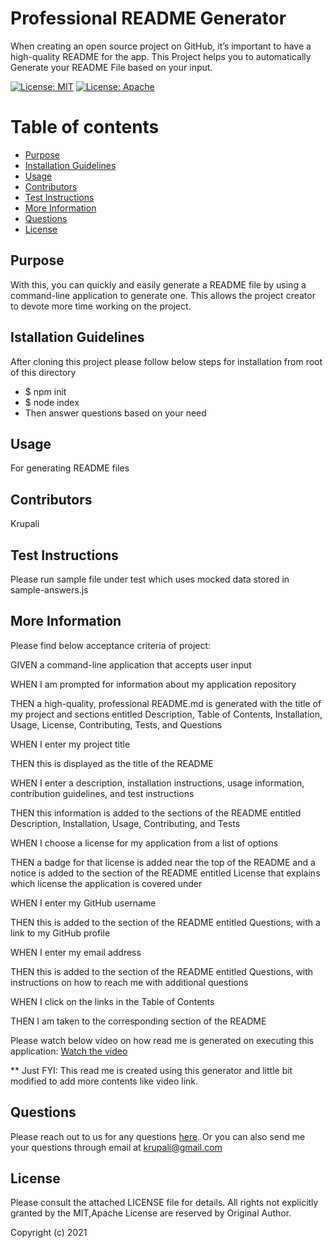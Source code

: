 # Professional README Generator
  When creating an open source project on GitHub, it’s important to have a high-quality README for the app.                     This Project helps you to automatically Generate your README File based on your input. 

   [![License: MIT](https://img.shields.io/badge/License-MIT-yellow.svg)](https://opensource.org/licenses/MIT)  [![License: Apache](https://img.shields.io/badge/License-Apache-yellow.svg)](https://opensource.org/licenses/Apache) 

  # Table of contents
  * [Purpose](#purpose)
  * [Installation Guidelines](#installation-guidelines)
  * [Usage](#usage)
  * [Contributors](#contributors)
  * [Test Instructions](#test-instructions)
  * [More Information](#more-information)
  * [Questions](#questions)
  * [License](#license)

  ## Purpose
  With this, you can quickly and easily generate a README file by using a command-line application to generate one. 
  This allows the project creator to devote more time working on the project.

  ## Istallation Guidelines
   After cloning this project please follow below steps for installation from root of this directory
                    
  - $ npm init
  - $ node index
  - Then answer questions based on your need

  ## Usage
  For generating README files

  ## Contributors
  Krupali

  ## Test Instructions
  Please run sample file under test which uses mocked data stored in sample-answers.js

  ## More Information
  Please find below acceptance criteria of project:

  GIVEN a command-line application that accepts user input

  WHEN I am prompted for information about my application repository
  
  THEN a high-quality, professional README.md is generated with the title of my 
  project and sections entitled Description, Table of Contents, Installation, Usage, License, Contributing, Tests, and Questions
  
  WHEN I enter my project title
  
  THEN this is displayed as the title of the README
  
  WHEN I enter a description, installation instructions, usage information, contribution guidelines, and test instructions
  
  THEN this information is added to the sections of the README entitled Description, Installation, Usage, Contributing, and Tests
  
  WHEN I choose a license for my application from a list of options
  
  THEN a badge for that license is added near the top of the README and a notice is added to the section of the README entitled License that explains which license the application is covered under
  
  WHEN I enter my GitHub username
  
  THEN this is added to the section of the README entitled Questions, with a link to my GitHub profile
  
  WHEN I enter my email address
  
  THEN this is added to the section of the README entitled Questions, with instructions on how to reach me with additional questions
  
  WHEN I click on the links in the Table of Contents
  
  THEN I am taken to the corresponding section of the README

  Please watch below video on how read me is generated on executing this application:
  [Watch the video](./assets/ReadMeGenerator.webm)

  ** Just FYI: This read me is created using this generator and little bit modified to add more contents like video link.
  ## Questions
  Please reach out to us for any questions [here](https://github.com/rpkrupali1).
  Or you can also send me your questions through email at [krupali@gmail.com](mailto:krupali@gmail.com)
  
  ## License
  Please consult the attached LICENSE file for details. All rights not explicitly granted by the MIT,Apache License are reserved by Original Author.
    

  Copyright (c) 2021
